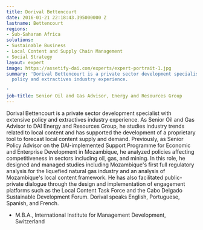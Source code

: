 ```yaml
---
title: Dorival Bettencourt
date: 2016-01-21 22:18:43.395000000 Z
lastname: Bettencourt
regions:
- Sub-Saharan Africa
solutions:
- Sustainable Business
- Local Content and Supply Chain Management
- Social Strategy
layout: expert
image: https://assetify-dai.com/experts/expert-portrait-1.jpg
summary: 'Dorival Bettencourt is a private sector development specialist with extensive
  policy and extractives industry experience.

'
job-title: Senior Oil and Gas Advisor, Energy and Resources Group
---
```


Dorival Bettencourt is a private sector development specialist with extensive policy and extractives industry experience. As Senior Oil and Gas Advisor to DAI Energy and Resources Group, he studies industry trends related to local content and has supported the development of a proprietary tool to forecast local content supply and demand. Previously, as Senior Policy Advisor on the DAI-implemented Support Programme for Economic and Enterprise Development in Mozambique, he analyzed policies affecting competitiveness in sectors including oil, gas, and mining. In this role, he designed and managed studies including Mozambique's first full regulatory analysis for the liquefied natural gas industry and an analysis of Mozambique's local content framework. He has also facilitated public-private dialogue through the design and implementation of engagement platforms such as the Local Content Task Force and the Cabo Delgado Sustainable Development Forum. Dorival speaks English, Portuguese, Spanish, and French.

* M.B.A., International Institute for Management Development, Switzerland

